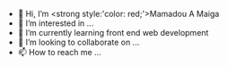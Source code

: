 - 👋 Hi, I’m <strong style:'color: red;'>Mamadou A Maiga</strong>
- 👀 I’m interested in ...
- 🌱 I’m currently learning front end web development
- 💞️ I’m looking to collaborate on ...
- 📫 How to reach me ...

<!---
M2AML/M2AML is a ✨ special ✨ repository because its `README.md` (this file) appears on your GitHub profile.
You can click the Preview link to take a look at your changes.
--->
